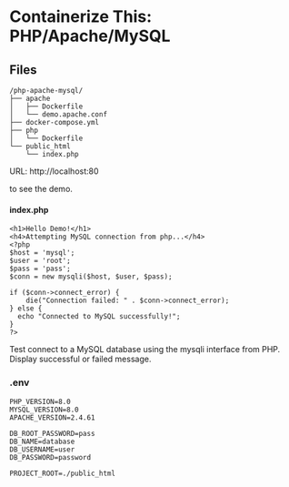 Containerize This: PHP/Apache/MySQL
===================================

## Files
```
/php-apache-mysql/
├── apache
│   ├── Dockerfile
│   └── demo.apache.conf
├── docker-compose.yml
├── php
│   └── Dockerfile
└── public_html
    └── index.php
```

URL: http://localhost:80 

to see the demo. 

#### index.php
```
<h1>Hello Demo!</h1>
<h4>Attempting MySQL connection from php...</h4>
<?php
$host = 'mysql';
$user = 'root';
$pass = 'pass';
$conn = new mysqli($host, $user, $pass);

if ($conn->connect_error) {
    die("Connection failed: " . $conn->connect_error);
} else {
  echo "Connected to MySQL successfully!";
}
?>
```
Test connect to a MySQL database using the mysqli interface from PHP. Display successful or failed message. 

### .env
```
PHP_VERSION=8.0
MYSQL_VERSION=8.0
APACHE_VERSION=2.4.61

DB_ROOT_PASSWORD=pass
DB_NAME=database
DB_USERNAME=user
DB_PASSWORD=password

PROJECT_ROOT=./public_html
```